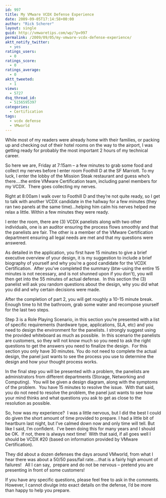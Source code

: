 ```yaml
---
id: 997
title: My VMware VCDX Defense Experience
date: 2009-09-05T17:14:58+00:00
author: "Rick Scherer"
layout: single
guid: http://vmwaretips.com/wp/?p=997
permalink: /2009/09/05/my-vmware-vcdx-defense-experience/
aktt_notify_twitter:
  - yes
ratings_users:
  - 0
ratings_score:
  - 0
ratings_average:
  - 0
aktt_tweeted:
  - 1
views:
  - 5727
dsq_thread_id:
  - 5156595397
categories:
  - Certification
tags:
  - vcdx defense
  - VMworld
---
```

While most of my readers were already home with their families, or packing up and checking out of their hotel rooms on the way to the airport, I was getting ready for probably the most important 2 hours of my technical career.

So here we are, Friday at 7:15am &#8211; a few minutes to grab some food and collect my nerves before I enter room Foothill D at the SF Marriott. To my luck, I enter the lobby of the Mission Steak restaurant and guess who&#8217;s there&#8230;.the entire VMware Certification team, including panel members for my VCDX.  There goes collecting my nerves.

Right at 8:00am I walk over to Foothill D and they&#8217;re not quite ready, so I get to talk with another VCDX candidate in the hallway for a few minutes (they ran two panels at the same time)&#8230;helping him calm his nerves helped me relax a little. Within a few minutes they were ready.

I enter the room, there are (3) VCDX panelists along with two other individuals, one is an auditor ensuring the process flows smoothly and that the panelists are fair. The other is a member of the VMware Certification department ensuring all legal needs are met and that my questions were answered.

As detailed in the application, you first have 15 minutes to give a brief executive overview of your design, it is my suggestion to include a brief biography of yourself and why you&#8217;re a good candidate for the VCDX Certification.  After you&#8217;ve completed the summary (btw-using the entire 15 minutes is not necessary, and is not shunned upon if you don&#8217;t), you will then get into the 55 minutes of actual defense.  In this section the (3) panelist will ask you random questions about the design, why you did what you did and why certain decisions were made.

After the completion of part 2, you will get roughly a 10-15 minute break.  Enough time to hit the bathroom, grab some water and recompose yourself for the last two steps.

Step 3 is a Role Playing Scenario, in this section you&#8217;re presented with a list of specific requirements (hardware type, applications, SLA, etc) and you need to design the environment for the panelists. I strongly suggest using the provided whiteboard as much as possible.  In this scenario the panelists are customers, so they will not know much so you need to ask the right questions to get the answers you need to finalize the design.  For this section you only have 30 minutes. You do not need to complete the actual design, the panel just wants to see the process you use to determine the design and how your thought process works.

In the final step you will be presented with a problem, the panelists are administrators from different departments (Storage, Networking and Computing).  You will be given a design diagram, along with the symptoms of the problem.  You have 15 minutes to resolve the issue.  With that said, you do not need to resolve the problem, the panel just wants to see how your mind thinks and what questions you ask to get as close to the resolution as possible.

So, how was my experience?  I was a little nervous, but I did the best I could do given the short amount of time provided to prepare. I had a little bit of heartburn last night, but I&#8217;ve calmed down now and only time will tell. But like I said, I&#8217;m confident.  I&#8217;ve been doing this for many years and I should be OK.  If not, there is always next time!  With that said, if all goes well I should be VCDX #20 (based on information provided by VMware Certification).

They did about a dozen defenses the days around VMworld, from what I hear there was about a 50/50 pass/fail rate&#8230;.that is a fairly high amount of failures!   All I can say,  prepare and do not be nervous &#8211; pretend you are presenting in front of some customers!

If you have any specific questions, please feel free to ask in the comments.  However, I cannot divulge into exact details on the defense, I&#8217;d be more than happy to help you prepare.